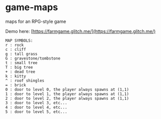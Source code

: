 # game-maps

maps for an RPG-style game

Demo here: [https://farmgame.glitch.me/](https://farmgame.glitch.me/)

```
MAP SYMBOLS:
r : rock
c : cliff
g : tall grass
G : gravestone/tombstone
t : small tree
T : big tree
+ : dead tree
k : kitty
^ : roof shingles
= : brick
0 : door to level 0, the player always spawns at (1,1)
1 : door to level 1, the player always spawns at (1,1)
2 : door to level 2, the player always spawns at (1,1)
3 : door to level 3, etc...
4 : door to level 4, etc...
5 : door to level 5, etc...
```
